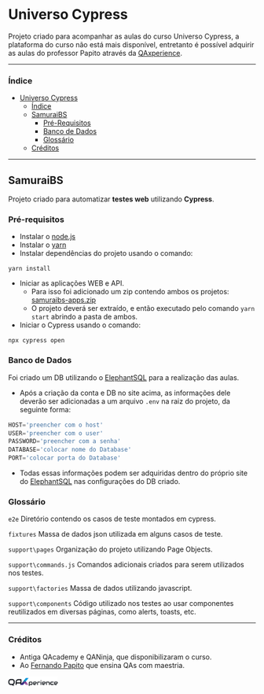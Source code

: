 # Universo Cypress
Projeto criado para acompanhar as aulas do curso Universo Cypress, a plataforma do curso não está mais disponível, entretanto é possível adquirir as aulas do professor Papito através da [QAxperience].

---

### Índice

* [Universo Cypress](#universo-cypress)
  * [Índice](#índice)
  * [SamuraiBS](#samuraibs)
    * [Pré-Requisitos](#pré-requisitos)
    * [Banco de Dados](#banco-de-dados)
    * [Glossário](#glossário)
  * [Créditos](#créditos)

---

## SamuraiBS

Projeto criado para automatizar **testes web** utilizando **Cypress**.

### Pré-requisitos

- Instalar o [node.js]
- Instalar o [yarn]
- Instalar dependências do projeto usando o comando:

```
yarn install
```
- Iniciar as aplicações WEB e API.
    - Para isso foi adicionado um zip contendo ambos os projetos: [samuraibs-apps.zip](util\samuraibs-apps.zip)
    - O projeto deverá ser extraído, e então executado pelo comando `yarn start` abrindo a pasta de ambos.
-  Iniciar o Cypress usando o comando:
```
npx cypress open
```

### Banco de Dados
Foi criado um DB utilizando o [ElephantSQL] para a realização das aulas.

- Após a criação da conta e DB no site acima, as informações dele deverão ser adicionadas a um arquivo `.env` na raiz do projeto, da seguinte forma:

```js
HOST='preencher com o host'
USER='preencher com o user'
PASSWORD='preencher com a senha'
DATABASE='colocar nome do Database'
PORT='colocar porta do Database'
```
- Todas essas informações podem ser adquiridas dentro do próprio site do [ElephantSQL] nas configurações do DB criado.

### Glossário

`e2e` Diretório contendo os casos de teste montados em cypress.

`fixtures` Massa de dados json utilizada em alguns casos de teste.

`support\pages` Organização do projeto utilizando Page Objects.

`support\commands.js` Comandos adicionais criados para serem utilizados nos testes.

`support\factories` Massa de dados utilizando javascript.

`support\components` Código utilizado nos testes ao usar componentes reutilizados em diversas páginas, como alerts, toasts, etc.

---

### Créditos

- Antiga QAcademy e QANinja, que disponibilizaram o curso.
- Ao [Fernando Papito][Papito] que ensina QAs com maestria.

[<img src="util\qaxperience-logo.png" width="20%"/>][QAxperience]

<!-- links -->
[QAxperience]: https://qaxperience.com/pt
[node.js]: https://nodejs.org/en
[yarn]: https://yarnpkg.com/
[ElephantSQL]: https://www.elephantsql.com/
[Papito]: https://github.com/papitorcks

<!-- imagens -->
[QAxperience-Logo]: util\qaxperience-logo.png (QAxperience-logo)